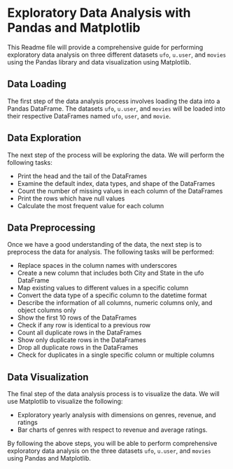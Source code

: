 # Exploratory Data Analysis with Pandas and Matplotlib

This Readme file will provide a comprehensive guide for performing exploratory data analysis on three different datasets `ufo`, `u.user`, and `movies` using the Pandas library and data visualization using Matplotlib.

## Data Loading
The first step of the data analysis process involves loading the data into a Pandas DataFrame. The datasets `ufo`, `u.user`, and `movies` will be loaded into their respective DataFrames named `ufo`, `user`, and `movie`.

## Data Exploration
The next step of the process will be exploring the data. We will perform the following tasks:

- Print the head and the tail of the DataFrames
- Examine the default index, data types, and shape of the DataFrames
- Count the number of missing values in each column of the DataFrames
- Print the rows which have null values
- Calculate the most frequent value for each column

## Data Preprocessing
Once we have a good understanding of the data, the next step is to preprocess the data for analysis. The following tasks will be performed:

- Replace spaces in the column names with underscores
- Create a new column that includes both City and State in the ufo DataFrame
- Map existing values to different values in a specific column
- Convert the data type of a specific column to the datetime format
- Describe the information of all columns, numeric columns only, and object columns only
- Show the first 10 rows of the DataFrames
- Check if any row is identical to a previous row
- Count all duplicate rows in the DataFrames
- Show only duplicate rows in the DataFrames
- Drop all duplicate rows in the DataFrames
- Check for duplicates in a single specific column or multiple columns

## Data Visualization
The final step of the data analysis process is to visualize the data. We will use Matplotlib to visualize the following:

- Exploratory yearly analysis with dimensions on genres, revenue, and ratings
- Bar charts of genres with respect to revenue and average ratings.

By following the above steps, you will be able to perform comprehensive exploratory data analysis on the three datasets `ufo`, `u.user`, and `movies` using Pandas and Matplotlib.
